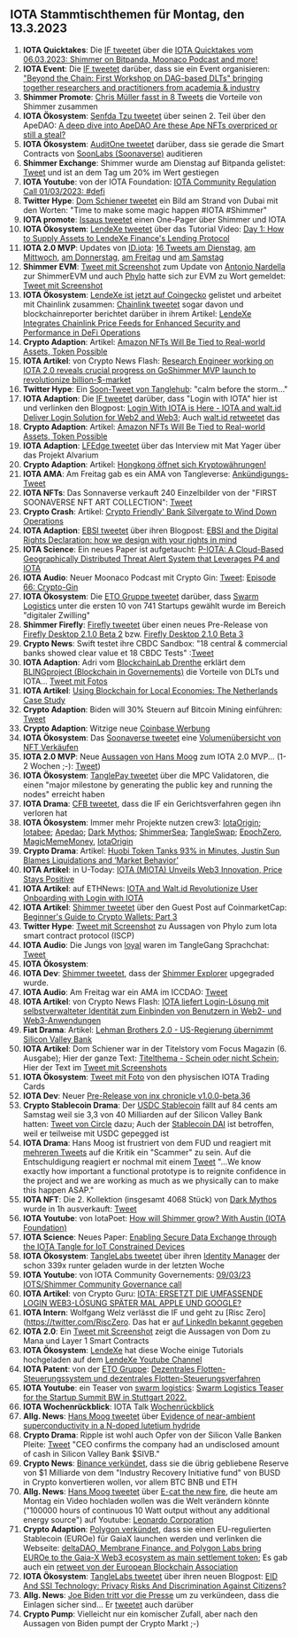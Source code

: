 ## IOTA Stammtischthemen für Montag, den 13.3.2023

1. **IOTA Quicktakes**: Die [IF tweetet](https://twitter.com/iota/status/1632683664541622273?s=20) über die [IOTA Quicktakes vom 06.03.2023: Shimmer on Bitpanda, Moonaco Podcast and more!](https://www.youtube.com/watch?v=F7RYTerpD3U)
2. **IOTA Event**: Die [IF tweetet](https://twitter.com/iota/status/1633075031264591878?s=20) darüber, dass sie ein Event organisieren: ["Beyond the Chain: First Workshop on DAG-based DLTs" bringing together researchers and practitioners from academia & industry](https://www.blockchain-congress.net/workshops/dag-dlt)
3. **Shimmer Promote**: [Chris Müller fasst in 8 Tweets](https://twitter.com/ChrisMuellerHI/status/1633018309728673793?s=20) die Vorteile von Shimmer zusammen
4. **IOTA Ökosystem**: [Senfda Tzu tweetet](https://twitter.com/SenfdaTzu/status/1633072532071886850?s=20) über seinen 2. Teil über den ApeDAO: [A deep dive into ApeDAO Are these Ape NFTs overpriced or still a steal?](https://medium.com/@karsten.bienek/a-deep-dive-into-apedao-are-these-ape-nfts-overpriced-or-still-a-steal-459b207eab82)
5. **IOTA Ökosystem**: [AuditOne tweetet](https://twitter.com/auditone_team/status/1633034246963986433?s=20) darüber, dass sie gerade die Smart Contracts von [SoonLabs (Soonaverse)](https://twitter.com/soon_labs) auditieren
6. **Shimmer Exchange**: Shimmer wurde am Dienstag auf Bitpanda gelistet: [Tweet](https://twitter.com/Vrom14286662/status/1633090475253981185?s=20) und ist an dem Tag um 20% im Wert gestiegen
7. **IOTA Youtube**: von der IOTA Foundation: [IOTA Community Regulation Call 01/03/2023: #defi](https://www.youtube.com/watch?v=qF76ZoT7EMs)
8. **Twitter Hype**: [Dom Schiener tweetet](https://twitter.com/DomSchiener/status/1633193462903259139?s=20) ein Bild am Strand von Dubai mit den Worten: "Time to make some magic happen #IOTA #Shimmer"
9. **IOTA promote**: [Issaus tweetet](https://twitter.com/Issaus2020/status/1633092560716480512?s=20) einen One-Pager über Shimmer und IOTA
10. **IOTA Ökosystem**: [LendeXe tweetet](https://twitter.com/LendeXeFinance/status/1632817675419242498?s=20) über das Tutorial Video: [Day 1: How to Supply Assets to LendeXe Finance's Lending Protocol](https://www.youtube.com/watch?v=f30jm4mGunM)
11. **IOTA 2.0 MVP**: Updates von [ID.iota](https://twitter.com/id_iota): [16 Tweets am Dienstag](https://twitter.com/id_iota/status/1633069312746442757?s=20),  [am Mittwoch](https://twitter.com/id_iota/status/1633436746481557505?s=20), [am Donnerstag](https://twitter.com/id_iota/status/1633792889364021248?s=20), [am Freitag](https://twitter.com/id_iota/status/1634160216513060867?s=20) und [am Samstag](https://twitter.com/id_iota/status/1634525229396664326?s=20)
12. **Shimmer EVM**: [Tweet mit Screenshot](https://twitter.com/shimmer_academy/status/1633418963978731522?s=20) zum Update von [Antonio Nardella](https://twitter.com/antonionardella) zur ShimmerEVM und auch [Phylo](https://twitter.com/PhyloIota) hatte sich zur EVM zu Wort gemeldet: [Tweet mit Screenshot](https://twitter.com/Vrom14286662/status/1633341492927295490?s=20)
13. **IOTA Ökosystem**: [LendeXe ist jetzt auf Coingecko](https://www.coingecko.com/en/coins/lendexe-finance) gelistet und arbeitet mit Chainlink zusammen: [Chainlink tweetet](https://twitter.com/chainlink/status/1633468490605633537?s=20) sogar davon und blockchainreporter berichtet darüber in ihrem Artikel: [LendeXe Integrates Chainlink Price Feeds for Enhanced Security and Performance in DeFi Operations](https://blockchainreporter.net/lendexe-integrates-chainlink-price-feeds-for-enhanced-security-and-performance-in-defi-operations/)
14. **Crypto Adaption**: Artikel: [Amazon NFTs Will Be Tied to Real-world Assets, Token Possible](https://blockworks.co/news/amazon-nfts-real-world-assets-token)
15. **IOTA Artikel**: von Crypto News Flash: [Research Engineer working on IOTA 2.0 reveals crucial progress on GoShimmer MVP launch to revolutionize billion-$-market](https://www.crypto-news-flash.com/research-engineer-working-on-iota-2-0-reveals-crucial-progress-on-goshimmer-mvp-launch-to-revolutionize-billion-market/?feed_id=13580&_unique_id=640888caad5b7)
16. **Twitter Hype**: Ein [Soon-Tweet von Tanglehub](https://twitter.com/Tanglehub_eu/status/1633460587224240128?s=20): "calm before the storm..."
17. **IOTA Adaption**: Die [IF tweetet](https://twitter.com/iota/status/1633467619373187074?s=20) darüber, dass "Login with IOTA" hier ist und verlinken den Blogpost: [Login With IOTA is Here - IOTA and walt.id Deliver Login Solution for Web2 and Web3](https://blog.iota.org/login-with-iota-is-here/); Auch [walt.id retweetet](https://twitter.com/walt_id/status/1633487236598562816?s=20) das
18. **Crypto Adaption**: Artikel: [Amazon NFTs Will Be Tied to Real-world Assets, Token Possible](https://blockworks.co/news/amazon-nfts-real-world-assets-token)
19. **IOTA Adaption**: [LFEdge tweetet](https://twitter.com/LF_Edge/status/1633138044214599681?s=20) über das Interview mit Mat Yager über das Projekt Alvarium
20. **Crypto Adaption**: Artikel: [Hongkong öffnet sich Kryptowährungen!](https://krypto-x.biz/2023/03/09/hongkong-oeffnet-sich-kryptowaehrungen/)
21. **IOTA AMA**: Am Freitag gab es ein AMA von Tangleverse: [Ankündigungs-Tweet](https://twitter.com/TangleVerseWeb/status/1633543628264988682?s=20)
22. **IOTA NFTs**: Das Sonnaverse verkauft 240 Einzelbilder von der "FIRST SOONAVERSE NFT ART COLLECTION": [Tweet](https://twitter.com/iotahawaii/status/1633707655398301698?s=20)
23. **Crypto Crash**: Artikel: [Crypto Friendly' Bank Silvergate to Wind Down Operations](https://decrypt.co/123024/crypto-friendly-bank-silvergate-to-wind-down-operations)
24. **IOTA Adaption**: [EBSI tweetet](https://twitter.com/EU_EBSI/status/1633397039986794497?s=20) über ihren Blogpost: [EBSI and the Digital Rights Declaration: how we design with your rights in mind](https://ec.europa.eu/digital-building-blocks/wikis/display/EBSI/EBSI+and+the+Digital+Rights+Declaration+-+how+we+design+with+your+rights+in+mind/?pk_source=twitter&pk_medium=social_media_organic&pk_campaign=Digital_right)
25. **IOTA Science**: Ein neues Paper ist aufgetaucht: [P-IOTA: A Cloud-Based Geographically Distributed Threat Alert System that Leverages P4 and IOTA](https://www.mdpi.com/1424-8220/23/6/2955)
26. **IOTA Audio**: Neuer Moonaco Podcast mit Crypto Gin: [Tweet](https://twitter.com/MoonacoPodcast/status/1633785515630624778?s=20): [Episode 66: Crypto-Gin](https://open.spotify.com/episode/0CrqeganqLJq35ovK11bHm?si=1jP7RStaQgO3-vWmUpWqkA&app_destination=copy-link&nd=1)
27. **IOTA Ökosystem**: Die [ETO Gruppe tweetet](https://twitter.com/EtoGruppe/status/1633799973308358656?s=20) darüber, dass [Swarm Logistics](https://twitter.com/SwarmLogistics) unter die ersten 10 von 741 Startups gewählt wurde im Bereich "digitaler Zwilling"
28. **Shimmer Firefly**: [Firefly tweetet](https://twitter.com/fireflywallet/status/1633894734736310276?s=20) über einen neues Pre-Release von [Firefly Desktop 2.1.0 Beta 2](https://github.com/iotaledger/firefly/releases/tag/desktop-2.1.0-beta-2) bzw. [Firefly Desktop 2.1.0 Beta 3](https://github.com/iotaledger/firefly/releases/tag/desktop-2.1.0-beta-3)
29. **Crypto News**: Swift testet ihre CBDC Sandbox: "18 central & commercial banks showed clear value et 18 CBDC Tests" :[Tweet](https://twitter.com/swiftcommunity/status/1633815692070756355?s=20)
30. **IOTA Adaption**: Adri vom [BlockchainLab Drenthe](https://twitter.com/BclDrenthe) erklärt dem [BLINGproject (Blockchain in Governements)](https://twitter.com/BLINGprojectNSR) die Vorteile von DLTs und IOTA... [Tweet mit Fotos](https://twitter.com/BLINGprojectNSR/status/1633162014557106194?s=20) 
31. **IOTA Artikel**: [Using Blockchain for Local Economies: The Netherlands Case Study](https://web-mind.io/blockchain/using-blockchain-for-local-economies-the-netherlands-case-study)
32. **Crypto Adaption**: Biden will 30% Steuern auf Bitcoin Mining einführen: [Tweet](https://twitter.com/BitcoinMagazine/status/1633933119920168965?s=20)
33. **Crypto Adaption**: Witzige neue [Coinbase Werbung](https://twitter.com/scottmelker/status/1633783094028255232?s=20)
34. **IOTA Ökosystem**: Das [Soonaverse tweetet](https://twitter.com/soon_labs/status/1634069758575529985?s=20) eine [Volumenübersicht von NFT Verkäufen](https://docs.google.com/spreadsheets/d/1EkhJ8CD7Q97HgKOpFHbqZz31ZIlH5AJvS2z9hJKUGTU/edit#gid=438328424)
35. **IOTA 2.0 MVP**: Neue [Aussagen von Hans Moog](https://twitter.com/hus_qy/status/1633879317498167302?s=20) zum IOTA 2.0 MVP... (1-2 Wochen ;-): [Tweet](https://twitter.com/hus_qy/status/1633938180721319936?s=20))
36. **IOTA Ökosystem**: [TanglePay tweetet](https://twitter.com/tanglepaycom/status/1634088811725733893?s=20) über die MPC Validatoren, die einen "major milestone by generating the public key and running the nodes" erreicht haben
37. **IOTA Drama**: [CFB tweetet](https://twitter.com/c___f___b/status/1634101881852026885?s=20), dass die IF ein Gerichtsverfahren gegen ihn verloren hat
38. **IOTA Ökosystem**: Immer mehr Projekte nutzen crew3: [IotaOrigin](https://crew3.xyz/c/iotaorigin/invite/5vVlxl2KveF-F54z7q3oH); [Iotabee](https://crew3.xyz/c/iotabee/invite/FVdSVGyXDZlwCS9-iFn0I); [Apedao](https://crew3.xyz/c/apedao/invite/ZJSsF_9xlW7mGQADs5BPF); [Dark Mythos](https://crew3.xyz/c/darkmythos/invite/h6bXztIVUS5Jyhttft4Bk); [ShimmerSea](https://crew3.xyz/c/shimmersea/invite/zikW2A__rIouDMx9vBQzD); [TangleSwap](https://crew3.xyz/c/tangleswap/invite/pVrE2fLBcGn05ZpVvaMD-); [EpochZero](https://crew3.xyz/c/epochzero/invite/OyNIakiVzxWOMuCGrpJ7q), [MagicMemeMoney](https://crew3.xyz/c/magicmememoney/invite/VYVZ-tf4UdxpBznW-VOrQ), [IotaOrigin](https://crew3.xyz/c/iotaorigin/invite/5vVlxl2KveF-F54z7q3oH)
39. **Crypto Drama**: Artikel: [Huobi Token Tanks 93% in Minutes, Justin Sun Blames Liquidations and ‘Market Behavior’](https://beincrypto.com/huobi-token-tanks-93-minutes-justin-sun-liquidations-market/)
40. **IOTA Artikel**: in U-Today: [IOTA (MIOTA) Unveils Web3 Innovation, Price Stays Positive](https://u.today/iota-miota-unveils-web3-innovation-price-stays-positive)
41. **IOTA Artikel**: auf ETHNews: [IOTA and Walt.id Revolutionize User Onboarding with Login with IOTA](https://www.ethnews.com/iota-and-wait-id-revolutionize-user-onboarding-with-login-with-iota/)
42. **IOTA Artikel**: [Shimmer tweetet](https://twitter.com/shimmernet/status/1634147140812386311?s=20) über den Guest Post auf CoinmarketCap: [Beginner's Guide to Crypto Wallets: Part 3](https://coinmarketcap.com/community/articles/63f88b98fd311907dea28029/)
43. **Twitter Hype**: [Tweet mit Screenshot](https://twitter.com/Schmucklos_/status/1634151826713870336?s=20) zu Aussagen von Phylo zum Iota smart contract protocol (ISCP)
44. **IOTA Audio**: Die Jungs von [loyal](https://twitter.com/loyal_web3) waren im TangleGang Sprachchat: [Tweet](https://twitter.com/GangTangleTalk/status/1634163039564967938?s=20)
45. **IOTA Ökosystem**: 
46. **IOTA Dev**: [Shimmer tweetet](https://twitter.com/shimmernet/status/1634198800175710213?s=20), dass der [Shimmer Explorer](https://explorer.shimmer.network/shimmer/) upgegraded wurde. 
47. **IOTA Audio**: Am Freitag war ein AMA im ICCDAO: [Tweet](https://twitter.com/IOTAcontentDAO/status/1633784046911193088?s=20)
48. **IOTA Artikel**: von Crypto News Flash: [IOTA liefert Login-Lösung mit selbstverwalteter Identität zum Einbinden von Benutzern in Web2- und Web3-Anwendungen](https://www.crypto-news-flash.com/de/iota-liefert-login-loesung-mit-selbstverwalteter-identitaet-zum-einbinden-von-benutzern-in-web2-und-web3-anwendungen/)
49. **Fiat Drama**: Artikel: [Lehman Brothers 2.0 - US-Regierung übernimmt Silicon Valley Bank](https://www.btc-echo.de/schlagzeilen/silicon-valley-bank-usa-uebernehmen-kriselndes-geldhaus-160877/)
50. **IOTA Artikel**: Dom Schiener war in der Titelstory vom Focus Magazin (6. Ausgabe); Hier der ganze Text: [Titelthema - Schein oder nicht Schein](https://m.focus.de/magazin/archiv/titelthema-schein-oder-nicht-schein_id_184898014.html); Hier der Text im [Tweet mit Screenshots](https://twitter.com/Vrom14286662/status/1634596742422315009?s=20)
51. **IOTA Ökosystem**: [Tweet mit Foto](https://twitter.com/IOTA_TCG/status/1634269281364979712?s=20) von den physischen IOTA Trading Cards
52. **IOTA Dev**: Neuer [Pre-Release von inx chronicle v1.0.0-beta.36](https://github.com/iotaledger/inx-chronicle/releases/tag/v1.0.0-beta.36)
53. **Crypto Stablecoin Drama**: Der [USDC Stablecoin](https://coinmarketcap.com/currencies/usd-coin/usdc/eur/) fällt auf 84 cents am Samstag weil sie 3,3 von 40 Milliarden auf der Silicon Valley Bank hatten: [Tweet von Circle](https://twitter.com/circle/status/1634391505988206592?s=20) dazu; Auch der [Stablecoin DAI](https://coinmarketcap.com/currencies/multi-collateral-dai/) ist betroffen, weil er teilweise mit USDC gepegged ist
54. **IOTA Drama**: Hans Moog ist frustriert von dem FUD und reagiert mit [mehreren Tweets](https://twitter.com/hus_qy/status/1634319887467261952?s=20) auf die Kritik ein "Scammer" zu sein. Auf die Entschuldigung reagiert er nochmal mit einem [Tweet](https://twitter.com/hus_qy/status/1634335835280535552?s=20) "...We know exactly how important a functional prototype is to reignite confidence in the project and we are working as much as we physically can to make this happen ASAP."
55. **IOTA NFT**: Die 2. Kollektion (insgesamt 4068 Stück) von [Dark Mythos](https://twitter.com/DarkMythosIOTA) wurde in 1h ausverkauft: [Tweet](https://twitter.com/DarkMythosIOTA/status/1634902480298598400?s=20)
56. **IOTA Youtube**: von IotaPoet: [How will Shimmer grow? With Austin (IOTA Foundation)](https://www.youtube.com/watch?v=GQg0HC3ht7M&t=234s)
57. **IOTA Science**: Neues Paper: [Enabling Secure Data Exchange through the IOTA Tangle for IoT Constrained Devices](https://www.mdpi.com/1424-8220/22/4/1384)
58. **IOTA Ökosystem**: [TangleLabs tweetet](https://twitter.com/Tangle_Labs/status/1634826591816630278?s=20) über ihren [Identity Manager](https://www.npmjs.com/package/@tanglelabs/identity-manager) der schon 339x runter geladen wurde in der letzten Woche
59. **IOTA Youtube**: von IOTA Community Governements: [09/03/23 IOTS/Shimmer Community Governance call](https://www.youtube.com/watch?v=4pyJS2q9bpk)
60. **IOTA Artikel**: von Crypto Guru: [IOTA: ERSETZT DIE UMFASSENDE LOGIN WEB3-LÖSUNG SPÄTER MAL APPLE UND GOOGLE?](https://krypto-guru.de/news/iota-login-web3-loesung/)
61. **IOTA Intern**: Wolfgang Welz verlässt die IF und geht zu [Risc Zero](https://twitter.com/RiscZero. Das hat er [auf LinkedIn bekannt gegeben](https://www.linkedin.com/posts/wolfgang-welz_im-excited-to-share-that-after-more-than-activity-7037360308994105344-Zuri/)
62. **IOTA 2.0**: Ein [Tweet mit Screenshot](https://twitter.com/Vrom14286662/status/1634491880607035392?s=20) zeigt die Aussagen von Dom zu Mana und Layer 1 Smart Contracts
63. **IOTA Ökosystem**: [LendeXe](https://twitter.com/LendeXeFinance) hat diese Woche einige Tutorials hochgeladen auf dem [LendeXe Youtube Channel](https://www.youtube.com/@lendexefinance3303)
64. **IOTA Patent**: von der [ETO Gruppe](https://twitter.com/EtoGruppe): [Dezentrales Flotten-Steuerungssystem und dezentrales Flotten-Steuerungsverfahren](https://worldwide.espacenet.com/patent/search/family/083903440/publication/DE102021123194A1?q=DE102021123194A1)
65. **IOTA Youtube**: ein Teaser von [swarm logistics](https://twitter.com/SwarmLogistics): [Swarm Logistics Teaser for the Startup Summit BW in Stuttgart 2022.](https://www.youtube.com/watch?v=c0QvVh4gC_E)
66. **IOTA Wochenrückblick**: IOTA Talk [Wochenrückblick](https://www.iota-talk.com/index.php?article/270-wochenr%C3%BCckblick-vom-5-bis-11-m%C3%A4rz-2023/)
67. **Allg. News**: [Hans Moog tweetet](https://twitter.com/hus_qy/status/1634949524300124166?s=20) über [Evidence of near-ambient superconductivity in a N-doped lutetium hydride](https://www.nature.com/articles/s41586-023-05742-0)
68. **Crypto Drama**: Ripple ist wohl auch Opfer von der Silicon Valle Banken Pleite: [Tweet](https://twitter.com/WatcherGuru/status/1635030547335626752?s=20) "CEO confirms the company had an undisclosed amount of cash in Silicon Valley Bank $SIVB."
69. **Crypto News**: [Binance verkündet](https://twitter.com/cz_binance/status/1635131601884700674?s=20), dass sie die übrig gebliebene Reserve von $1 Milliarde von dem "Industry Recovery Initiative fund" von BUSD in Crypto konvertieren wollen, vor allem BTC BNB und ETH
70. **Allg. News**: [Hans Moog tweetet](https://twitter.com/hus_qy/status/1635108811844272129?s=20) über [E-cat the new fire](https://twitter.com/LeonardoCorpor3), die heute am Montag ein Video hochladen wollen was die Welt verändern könnte ("100000 hours of continuous 10 Watt output without any additional energy source") auf Youtube: [Leonardo Corporation](https://www.youtube.com/@ecatthenewfire)
71. **Crypto Adaption**: [Polygon verkündet](https://twitter.com/0xPolygon/status/1635196212533153793?s=20), dass sie einen EU-regulierten Stablecoin (EUROe) für GaiaX launchen werden und verlinken die Webseite: [deltaDAO, Membrane Finance, and Polygon Labs bring EUROe to the Gaia-X Web3 ecosystem as main settlement token](https://www.euroe.com/blog/euroe-to-be-used-as-settlement-token-in-the-gaiax-web3-ecosystem); Es gab auch ein [retweet von der European Blockchain Association](https://twitter.com/EUBLASORG/status/1635199562142093313?s=20)
72. **IOTA Ökosystem**: [TangleLabs tweetet](https://twitter.com/Tangle_Labs/status/1635232442813681664?s=20) über ihren neuen Blogpost: [EID And SSI Technology: Privacy Risks And Discrimination Against Citizens?](https://tanglelabs.io/eid-and-ssi-technology-privacy-risks-and-discrimination-against-citizens/)
73. **Allg. News**: [Joe Biden tritt vor die Presse](https://www.youtube.com/watch?v=wxOitacBfoQ&t=3787s) um zu verkündeen, dass die Einlagen sicher sind... Er [tweetet](https://twitter.com/POTUS/status/1635080378099662851?s=20) auch darüber 
74. **Crypto Pump**: Vielleicht nur ein komischer Zufall, aber nach den Aussagen von Biden pumpt der Crypto Markt ;-)
